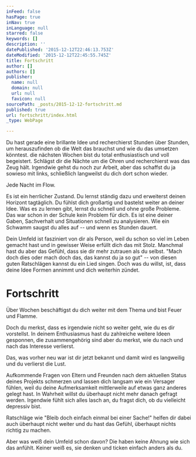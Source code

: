 ```yaml
---
inFeed: false
hasPage: true
inNav: true
inLanguage: null
starred: false
keywords: []
description: ''
datePublished: '2015-12-12T22:46:13.753Z'
dateModified: '2015-12-12T22:45:55.745Z'
title: Fortschritt
author: []
authors: []
publisher:
  name: null
  domain: null
  url: null
  favicon: null
sourcePath: _posts/2015-12-12-fortschritt.md
published: true
url: fortschritt/index.html
_type: WebPage

---
```

Du hast gerade eine brillante Idee und recherchierst Stunden über Stunden, um herauszufinden ob die Welt das brauchst und wie du das umsetzen könntest. die nächsten Wochen bist du total enthusiastisch und voll begeistert. Schlägst dir die Nächte um die Ohren und recherchierst was das Zeug hält. Irgendwie gehst du noch zur Arbeit, aber das schaffst du ja sowieso mit links, schließlich langweilst du dich dort schon wieder.

Jede Nacht im Flow.

Es ist ein herrlicher Zustand. Du lernst ständig dazu und erweiterst deinen Horizont tagtäglich. Du fühlst dich großartig und bastelst weiter an deiner Idee. Was es zu lernen gibt, lernst du schnell und ohne große Probleme. Das war schon in der Schule kein Problem für dich. Es ist eine deiner Gaben, Sachverhalt und Situationen schnell zu analysieren. Wie ein Schwamm saugst du alles auf -- und wenn es Stunden dauert.

Dein Umfeld ist fasziniert von dir als Person, weil du schon so viel im Leben gemacht hast und in gewisser Weise erfüllt dich das mit Stolz. Manchmal hast du aber das Gefühl, dass sie dir mehr zutrauen als du selbst. "Mach doch dies oder mach doch das, das kannst du ja so gut" -- von diesen guten Ratschlägen kannst du ein Lied singen. Doch was du willst, ist, dass deine Idee Formen annimmt und dich weiterhin zündet.

# Fortschritt

Über Wochen beschäftigst du dich weiter mit dem Thema und bist Feuer und Flamme.

Doch du merkst, dass es irgendwie nicht so weiter geht, wie du es dir vorstellst. In deinem Enthusiasmus hast du zahlreiche weitere Ideen gesponnen, die zusammengehörig sind aber du merkst, wie du nach und nach das Interesse verlierst.

Das, was vorher neu war ist dir jetzt bekannt und damit wird es langweilig und du verlierst die Lust.

Aufkommende Fragen von Eltern und Freunden nach dem aktuellen Status deines Projekts schmerzen und lassen dich langsam wie ein Versager fühlen, weil du deine Aufmerksamkeit mittlerweile auf etwas ganz anderes gelegt hast. In Wahrheit willst du überhaupt nicht mehr danach gefragt werden. Irgendwie fühlt sich alles lasch an, du fragst dich, ob du vielleicht depressiv bist. 

Ratschläge wie "Bleib doch einfach einmal bei einer Sache!" helfen dir dabei auch überhaupt nicht weiter und du hast das Gefühl, überhaupt nichts richtig zu machen. 

Aber was weiß dein Umfeld schon davon? Die haben keine Ahnung wie sich das anfühlt. Keiner weiß es, sie denken und ticken einfach anders als du.